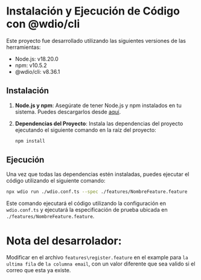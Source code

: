 # Instalación y Ejecución de Código con @wdio/cli

Este proyecto fue desarrollado utilizando las siguientes versiones de las herramientas:

- Node.js: v18.20.0
- npm: v10.5.2
- @wdio/cli: v8.36.1

## Instalación

1. **Node.js y npm**: Asegúrate de tener Node.js y npm instalados en tu sistema. Puedes descargarlos desde [aquí](https://nodejs.org/).

2. **Dependencias del Proyecto**: Instala las dependencias del proyecto ejecutando el siguiente comando en la raíz del proyecto:

   ```bash
   npm install
   ```

## Ejecución

Una vez que todas las dependencias estén instaladas, puedes ejecutar el código utilizando el siguiente comando:

```bash
npx wdio run ./wdio.conf.ts --spec ./features/NombreFeature.feature
```

Este comando ejecutará el código utilizando la configuración en `wdio.conf.ts` y ejecutará la especificación de prueba ubicada en `./features/NombreFeature.feature`.

# Nota del desarrolador:
Modificar en el archivo `features\register.feature` en el example para `la ultima fila` de `la columna email`, con un valor diferente que sea valido si el correo que esta ya existe.